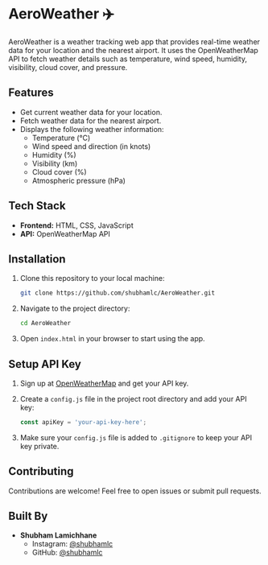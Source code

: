 # AeroWeather ✈️

AeroWeather is a weather tracking web app that provides real-time weather data for your location and the nearest airport. It uses the OpenWeatherMap API to fetch weather details such as temperature, wind speed, humidity, visibility, cloud cover, and pressure.

## Features

- Get current weather data for your location.
- Fetch weather data for the nearest airport.
- Displays the following weather information:
  - Temperature (°C)
  - Wind speed and direction (in knots)
  - Humidity (%)
  - Visibility (km)
  - Cloud cover (%)
  - Atmospheric pressure (hPa)

## Tech Stack

- **Frontend:** HTML, CSS, JavaScript
- **API:** OpenWeatherMap API

## Installation

1. Clone this repository to your local machine:
    ```bash
    git clone https://github.com/shubhamlc/AeroWeather.git
    ```

2. Navigate to the project directory:
    ```bash
    cd AeroWeather
    ```

3. Open `index.html` in your browser to start using the app.

## Setup API Key

1. Sign up at [OpenWeatherMap](https://openweathermap.org/api) and get your API key.
2. Create a `config.js` file in the project root directory and add your API key:
    ```js
    const apiKey = 'your-api-key-here';
    ```

3. Make sure your `config.js` file is added to `.gitignore` to keep your API key private.

## Contributing

Contributions are welcome! Feel free to open issues or submit pull requests.


## Built By

- **Shubham Lamichhane**  
    - Instagram: [@shubhamlc](https://www.instagram.com/shubham__lc/)
    - GitHub: [@shubhamlc](https://github.com/shubhamlc)
